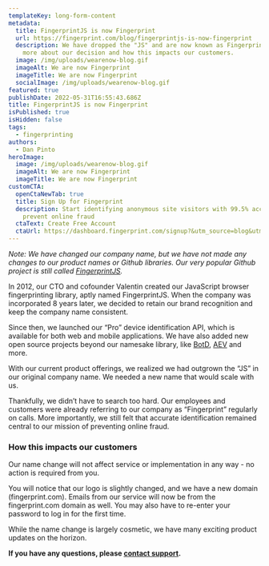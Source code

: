 ```yaml
---
templateKey: long-form-content
metadata:
  title: FingerprintJS is now Fingerprint
  url: https://fingerprint.com/blog/fingerprintjs-is-now-fingerprint
  description: We have dropped the "JS" and are now known as Fingerprint. Read
    more about our decision and how this impacts our customers.
  image: /img/uploads/wearenow-blog.gif
  imageAlt: We are now Fingerprint
  imageTitle: We are now Fingerprint
  socialImage: /img/uploads/wearenow-blog.gif
featured: true
publishDate: 2022-05-31T16:55:43.686Z
title: FingerprintJS is now Fingerprint
isPublished: true
isHidden: false
tags:
  - fingerprinting
authors:
  - Dan Pinto
heroImage:
  image: /img/uploads/wearenow-blog.gif
  imageAlt: We are now Fingerprint
  imageTitle: We are now Fingerprint
customCTA:
  openCtaNewTab: true
  title: Sign Up for Fingerprint
  description: Start identifying anonymous site visitors with 99.5% accuracy to
    prevent online fraud
  ctaText: Create Free Account
  ctaUrl: https://dashboard.fingerprint.com/signup?&utm_source=blog&utm_medium=website&utm_campaign=blog
---
```

<i>Note: We have changed our company name, but we have not made any changes to our product names or Github libraries. Our very popular Github project is still called <a href="https://github.com/fingerprintjs/fingerprintjs" target= "_blank" rel="noopener noreferrer">FingerprintJS</a>.</i>

In 2012, our CTO and cofounder Valentin created our JavaScript browser fingerprinting library, aptly named FingerprintJS. When the company was incorporated 8 years later, we decided to retain our brand recognition and keep the company name consistent.

Since then, we launched our “Pro” device identification API, which is available for both web and mobile applications. We have also added new open source projects beyond our namesake library, like [BotD](https://github.com/fingerprintjs/BotD), [AEV](https://github.com/fingerprintjs/aev) and more.

With our current product offerings, we realized we had outgrown the “JS” in our original company name. We needed a new name that would scale with us.

Thankfully, we didn’t have to search too hard. Our employees and customers were already referring to our company as “Fingerprint” regularly on calls. More importantly, we still felt that accurate identification remained central to our mission of preventing online fraud. 

### How this impacts our customers

Our name change will not affect service or implementation in any way - no action is required from you.

You will notice that our logo is slightly changed, and we have a new domain (fingerprint.com). Emails from our service will now be from the fingerprint.com domain as well. You may also have to re-enter your password to log in for the first time.

While the name change is largely cosmetic, we have many exciting product updates on the horizon.

**If you have any questions, please [contact support](/support/).**